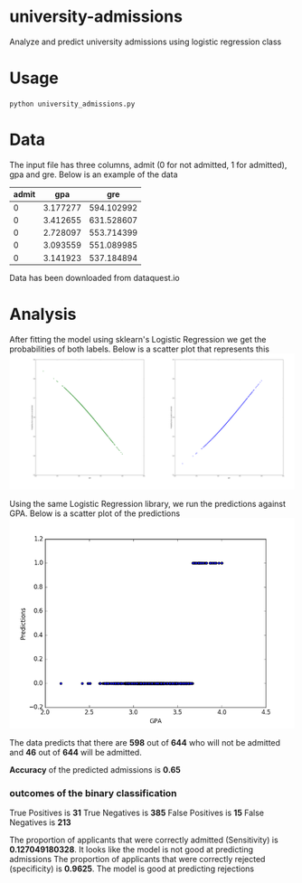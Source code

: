 # university-admissions
Analyze and predict university admissions using logistic regression class

# Usage
`python university_admissions.py`

# Data
The input file has three columns, admit (0 for not admitted, 1 for admitted), gpa and gre. Below is an example of the data


|   admit       |gpa         |gre |
|---------------|------------|----|
|      0  |3.177277  |594.102992|
|      0  |3.412655  |631.528607|
|      0  |2.728097  |553.714399|
|      0  |3.093559  |551.089985|
|      0  |3.141923  |537.184894|

Data has been downloaded from dataquest.io

# Analysis
After fitting the model using sklearn's Logistic Regression we get the probabilities of both labels. Below is a scatter plot that represents this
![](probs.png)

Using the same Logistic Regression library, we run the predictions against GPA. Below is a scatter plot of the predictions
![](predictions.png)

The data predicts that there are **598** out of **644** who will not be admitted and **46** out of **644** will be admitted.

**Accuracy** of the predicted admissions is **0.65**

### outcomes of the binary classification
True Positives is **31**
True Negatives is **385**
False Positives is **15**
False Negatives is **213**

The proportion of applicants that were correctly admitted (Sensitivity) is **0.127049180328**. It looks like the model is not good at predicting admissions
The proportion of applicants that were correctly rejected (specificity) is **0.9625**. The model is good at predicting rejections
